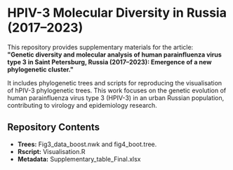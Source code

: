 # HPIV-3 Molecular Diversity in Russia (2017–2023)

This repository provides supplementary materials for the article:  
**"Genetic diversity and molecular analysis of human parainfluenza virus type 3 in Saint Petersburg, Russia (2017–2023): Emergence of a new phylogenetic cluster."**

It includes phylogenetic trees and scripts for reproducing the visualisation of hPIV-3 phylogenetic trees. This work focuses on the genetic evolution of human parainfluenza virus type 3 (HPIV-3) in an urban Russian population, contributing to virology and epidemiology research.
## Repository Contents

- **Trees:** Fig3_data_boost.nwk and fig4_boot.tree.
- **Rscript:** Visualisation.R
- **Metadata:** Supplementary_table_Final.xlsx
